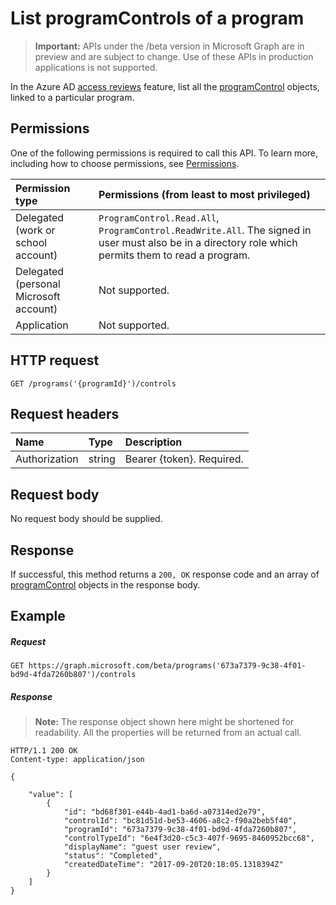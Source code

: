 # List programControls of a program

> **Important:** APIs under the /beta version in Microsoft Graph are in preview and are subject to change. Use of these APIs in production applications is not supported.

In the Azure AD [access reviews](../resources/accessreviews_root.md) feature, list all the [programControl](../resources/programcontrol.md) objects, linked to a particular program.
## Permissions
One of the following permissions is required to call this API. To learn more, including how to choose permissions, see [Permissions](../../../concepts/permissions_reference.md).

|Permission type                        | Permissions (from least to most privileged)              |
|:--------------------------------------|:---------------------------------------------------------|
|Delegated (work or school account)     | `ProgramControl.Read.All`, `ProgramControl.ReadWrite.All`.  The signed in user must also be in a directory role which permits them to read a program. |
|Delegated (personal Microsoft account) | Not supported. |
|Application                            | Not supported. |

## HTTP request
<!-- { "blockType": "ignored" } -->
```http
GET /programs('{programId}')/controls
```
## Request headers
| Name         | Type        | Description |
|:-------------|:------------|:------------|
| Authorization | string | Bearer \{token\}. Required. |

## Request body
No request body should be supplied.

## Response
If successful, this method returns a `200, OK` response code and an array of [programControl](../resources/programcontrol.md) objects in the response body.

## Example
##### Request

<!-- {
  "blockType": "request",
  "name": "get_programControl_from_program"
}-->
```http
GET https://graph.microsoft.com/beta/programs('673a7379-9c38-4f01-bd9d-4fda7260b807')/controls
```

##### Response
>**Note:** The response object shown here might be shortened for readability. All the properties will be returned from an actual call.
<!-- {
  "blockType": "response",
  "truncated": true,
  "@odata.type": "microsoft.graph.programControl",
    "isCollection": true
} -->
```http
HTTP/1.1 200 OK
Content-type: application/json

{

    "value": [
        {
            "id": "bd68f301-e44b-4ad1-ba6d-a07314ed2e79",
            "controlId": "bc81d51d-be53-4606-a8c2-f90a2beb5f40",
            "programId": "673a7379-9c38-4f01-bd9d-4fda7260b807",
            "controlTypeId": "6e4f3d20-c5c3-407f-9695-8460952bcc68",
            "displayName": "guest user review",
            "status": "Completed",
            "createdDateTime": "2017-09-20T20:18:05.1318394Z"
        }
    ]
}

```


<!-- {
  "type": "#page.annotation",
  "description": "List programControls of a program",
  "keywords": "",
  "section": "documentation",
  "tocPath": ""
}-->
